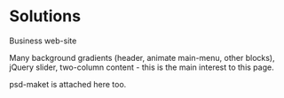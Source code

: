 Solutions
=========

Business web-site

Many background gradients (header, animate main-menu, other blocks), jQuery slider, two-column content - 
this is the main interest to this page.

psd-maket is attached here too.
